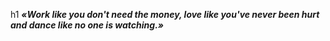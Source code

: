 h1 ***«Work like you don't need the money, love like you've never been hurt and dance like no one is watching.»***
